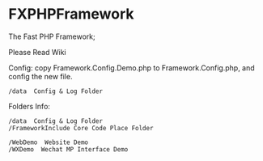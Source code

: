 # FXPHPFramework

The Fast PHP Framework;

Please Read Wiki


Config:
	copy Framework.Config.Demo.php to Framework.Config.php, and config the new file.


    /data  Config & Log Folder

Folders Info:

    /data  Config & Log Folder
    /FrameworkInclude Core Code Place Folder

    /WebDemo  Website Demo
    /WXDemo  Wechat MP Interface Demo


